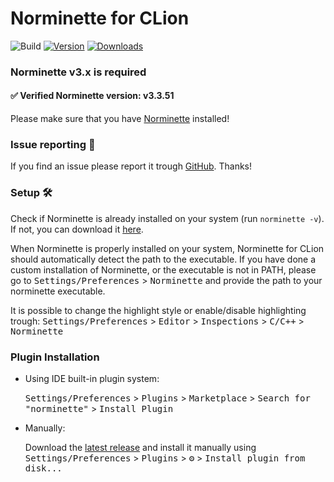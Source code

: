 # Norminette for CLion

![Build](https://github.com/skrtks/norminette/workflows/Build/badge.svg)
[![Version](https://img.shields.io/jetbrains/plugin/v/17190-norminette.svg)](https://plugins.jetbrains.com/plugin/17190-norminette)
[![Downloads](https://img.shields.io/jetbrains/plugin/d/17190-norminette.svg)](https://plugins.jetbrains.com/plugin/17190-norminette)

<!-- Plugin description -->

### Norminette v3.x is required
#### ✅ Verified Norminette version: v3.3.51
Please make sure that you have [Norminette](https://github.com/42School/norminette) installed!

### Issue reporting 🔬
If you find an issue please report it trough [GitHub](https://github.com/skrtks/norminette/issues/new/choose). Thanks!

### Setup 🛠
Check if Norminette is already installed on your system (run `norminette -v`). 
If not, you can download it [here](https://github.com/42School/norminette). 

When Norminette is properly installed on your system, Norminette for CLion should automatically detect the path to the executable.
If you have done a custom installation of Norminette, or the executable is not in PATH, please go to <kbd>Settings/Preferences</kbd> > <kbd>Norminette</kbd> 
and provide the path to your norminette executable.

It is possible to change the highlight style or enable/disable highlighting trough:
<kbd>Settings/Preferences</kbd> > <kbd>Editor</kbd> > <kbd>Inspections</kbd> > <kbd>C/C++</kbd> > <kbd>Norminette</kbd>

<!-- Plugin description end -->

### Plugin Installation

- Using IDE built-in plugin system:
  
  <kbd>Settings/Preferences</kbd> > <kbd>Plugins</kbd> > <kbd>Marketplace</kbd> > <kbd>Search for "norminette"</kbd> >
  <kbd>Install Plugin</kbd>
  
- Manually:

  Download the [latest release](https://github.com/skrtks/norminette/releases/latest) and install it manually using
  <kbd>Settings/Preferences</kbd> > <kbd>Plugins</kbd> > <kbd>⚙️</kbd> > <kbd>Install plugin from disk...</kbd>
